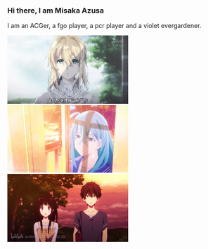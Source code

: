 ### Hi there, I am Misaka Azusa
I am an ACGer, a fgo player, a pcr player and a violet evergardener.

<img src="./image/violet_evergarden.jpeg" alt="violet evergarden" width="275" /> <img src="./image/vivy-flourite_eye's_song.jpeg" alt="Vivy:Flourite Eye's Song" width="275" />
<img src="./image/hyouka.jpeg" alt="hyouka" width="275" />
